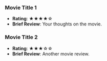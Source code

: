 <!-- # _includes/sections/movie-reviews.md
---
title: Movie Reviews
section_id: movie-reviews
--- -->

<!-- 
★☆☆☆☆ one star
★★☆☆☆ two star
★★★☆☆ three star
★★★★☆ four star
★★★★★ five star
 -->
 
<!-- ## Movie Reviews -->

### Movie Title 1
- **Rating**: ★★★★☆
- **Brief Review**: Your thoughts on the movie.

### Movie Title 2
- **Rating**: ★★★☆☆
- **Brief Review**: Another movie review.